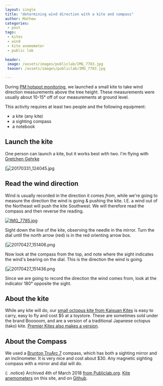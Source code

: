 ```yaml
---
layout: single
title: "determining wind direction with a kite and compass"
author: Mathew
categories: 
 - post
tags:
 - kites
 - wind
 - kite anemometer
 - public lab
 
header: 
 image: /assets/images/publiclab/IMG_7783.jpg
 teaser: /assets/images/publiclab/IMG_7783.jpg

---
```


During [PM hotspot monitoring](https://publiclab.org/notes/mathew/04-28-2017/practicing-a-pm-hotspot-survey-in-new-auburn-wi), we launched a small kite to take wind direction measurements above the tree height. These measurements were usually about 10-15° off of our measurements at ground level.

This activity requires at least two people and the following equipment:

  
- a kite (any kite)
- a sighting compass
- a notebook

## Launch the kite

One person can launch a kite, but it works best with two. I'm flying with [Gretchen Gehrke](https://publiclab.org/profile/gretchengehrke)

[![20170331_124045.jpg](/assets/images/publiclab/20170331_124045.jpg)

## Read the wind direction

Wind is usually recorded in the direction it comes _from_, while we're going to measure the direction the wind is going & pushing the kite. I.E. a wind out of the Northeast will push the kite Southwest. We will therefore read the compass and then reverse the reading.

[![IMG_7785.jpg](https://publiclab.org/system/images/photos/000/020/260/large/IMG_7785.jpg)](https://publiclab.org/system/images/photos/000/assets/images/publiclab/IMG_7785.jpg)

Sight down the line of the kite, observing the needle in the mirror. Turn the dial until the north arrow (red) is in the red orienting arrow box.

[![20170427_151406.png](/assets/images/publiclab/20170427_151406.png)

Now look at the compass from the top, and note where the sight indicates the wind's bearing on the dial. This is the direction the wind is going.

[![20170427_151436.png](/assets/images/publiclab/20170427_151436.png)

Since we are going to record the direction the wind comes from, look at the indicator 180° opposite the sight.

## About the kite

While any kite will do, our [small octopus kite from Kaixuan Kites](http://www.kaixuankite.cn/product/60143556412-50323827/Famous_brand_Peter_Lynn_Mini_Octopus_Kite_with_flying_winder.html?spm=a2700.8304367.0.0.ulBRYy) is easy to carry, easy to fly and cost $5 at a toystore. These are sometimes sold under the brand Booooom, and are a version of a traditional Japanese octopus (tako) kite. [Premier Kites also makes a version](https://www.premierkites.com/collections/octopus-kites/products/44691).

## About the Compass

We used a [Brunton TruArc 7](https://www.brunton.com/products/truarc-7) compass, which has both a sighting mirror and an inclinometer. It is very nice and cost about $30\. Any magnetic sighting compass with a mirror and dial will do.

{: .notice} 
Archived 4th of March 2018 [from Publiclab.org](https://publiclab.org/notes/mathew/04-28-2017/determining-wind-direction-with-a-kite-and-compass). [Kite anemometers](/tag/kite-anemometer) on this site, and on [Github](https://github.com/mathewlippincott/TALA/).